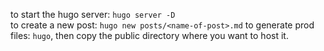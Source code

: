 to start the hugo server: `hugo server -D`  
to create a new post: `hugo new posts/<name-of-post>.md`
to generate prod files: `hugo`, then copy the public directory where you want to host it.

